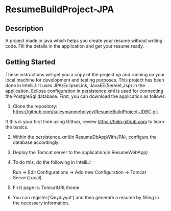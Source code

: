 # ResumeBuildProject-JPA
## Description
A project made in java which helps you create your resume without writing code. Fill the details in the application and get your resume ready.
## Getting Started
These instructions will get you a copy of the project up and running on your local machine for development and testing purposes. This project has been done in IntelliJ. It uses JPA/EclipseLink, JavaEE(Servlet,Jsp)  in the application. Eclipse configuration in persistence.xml is used for connecting the PostgreSql database.
First, you can download the application as follows:

1) Clone the repository: https://github.com/suleymanmehdiyev/ResumeBuildProject-JDBC.git

If this is your first time using Github, review https://help.github.com to learn the basics.

2) Within the persistence.xml(in ResumeDbAppWithJPA), configure the database accordingly.
3) Deploy the Tomcat server to the application(in ResumeWebApp)
4) To do this, do the following in IntelliJ:

   Run -> Edit Configurations -> Add new Configuration -> Tomcat Server(Local)
5) First page is: TomcatURL/home
6) You can register('Qeydiyyat') and then generate a resume by filling in the necessary information.
